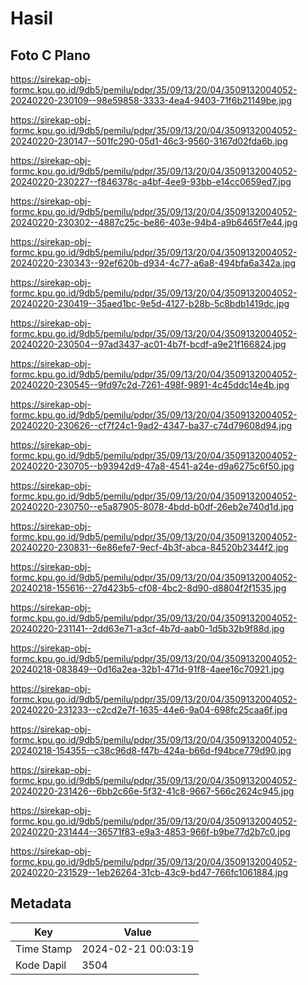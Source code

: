 # Hasil

## Foto C Plano

https://sirekap-obj-formc.kpu.go.id/9db5/pemilu/pdpr/35/09/13/20/04/3509132004052-20240220-230109--98e59858-3333-4ea4-9403-71f6b21149be.jpg

https://sirekap-obj-formc.kpu.go.id/9db5/pemilu/pdpr/35/09/13/20/04/3509132004052-20240220-230147--501fc290-05d1-46c3-9560-3167d02fda6b.jpg

https://sirekap-obj-formc.kpu.go.id/9db5/pemilu/pdpr/35/09/13/20/04/3509132004052-20240220-230227--f846378c-a4bf-4ee9-93bb-e14cc0659ed7.jpg

https://sirekap-obj-formc.kpu.go.id/9db5/pemilu/pdpr/35/09/13/20/04/3509132004052-20240220-230302--4887c25c-be86-403e-94b4-a9b6465f7e44.jpg

https://sirekap-obj-formc.kpu.go.id/9db5/pemilu/pdpr/35/09/13/20/04/3509132004052-20240220-230343--92ef620b-d934-4c77-a6a8-494bfa6a342a.jpg

https://sirekap-obj-formc.kpu.go.id/9db5/pemilu/pdpr/35/09/13/20/04/3509132004052-20240220-230419--35aed1bc-9e5d-4127-b28b-5c8bdb1419dc.jpg

https://sirekap-obj-formc.kpu.go.id/9db5/pemilu/pdpr/35/09/13/20/04/3509132004052-20240220-230504--97ad3437-ac01-4b7f-bcdf-a9e21f166824.jpg

https://sirekap-obj-formc.kpu.go.id/9db5/pemilu/pdpr/35/09/13/20/04/3509132004052-20240220-230545--9fd97c2d-7261-498f-9891-4c45ddc14e4b.jpg

https://sirekap-obj-formc.kpu.go.id/9db5/pemilu/pdpr/35/09/13/20/04/3509132004052-20240220-230626--cf7f24c1-9ad2-4347-ba37-c74d79608d94.jpg

https://sirekap-obj-formc.kpu.go.id/9db5/pemilu/pdpr/35/09/13/20/04/3509132004052-20240220-230705--b93942d9-47a8-4541-a24e-d9a6275c6f50.jpg

https://sirekap-obj-formc.kpu.go.id/9db5/pemilu/pdpr/35/09/13/20/04/3509132004052-20240220-230750--e5a87905-8078-4bdd-b0df-26eb2e740d1d.jpg

https://sirekap-obj-formc.kpu.go.id/9db5/pemilu/pdpr/35/09/13/20/04/3509132004052-20240220-230831--6e86efe7-9ecf-4b3f-abca-84520b2344f2.jpg

https://sirekap-obj-formc.kpu.go.id/9db5/pemilu/pdpr/35/09/13/20/04/3509132004052-20240218-155616--27d423b5-cf08-4bc2-8d90-d8804f2f1535.jpg

https://sirekap-obj-formc.kpu.go.id/9db5/pemilu/pdpr/35/09/13/20/04/3509132004052-20240220-231141--2dd63e71-a3cf-4b7d-aab0-1d5b32b9f88d.jpg

https://sirekap-obj-formc.kpu.go.id/9db5/pemilu/pdpr/35/09/13/20/04/3509132004052-20240218-083849--0d16a2ea-32b1-471d-91f8-4aee16c70921.jpg

https://sirekap-obj-formc.kpu.go.id/9db5/pemilu/pdpr/35/09/13/20/04/3509132004052-20240220-231233--c2cd2e7f-1635-44e6-9a04-698fc25caa6f.jpg

https://sirekap-obj-formc.kpu.go.id/9db5/pemilu/pdpr/35/09/13/20/04/3509132004052-20240218-154355--c38c96d8-f47b-424a-b66d-f94bce779d90.jpg

https://sirekap-obj-formc.kpu.go.id/9db5/pemilu/pdpr/35/09/13/20/04/3509132004052-20240220-231426--6bb2c66e-5f32-41c8-9667-566c2624c945.jpg

https://sirekap-obj-formc.kpu.go.id/9db5/pemilu/pdpr/35/09/13/20/04/3509132004052-20240220-231444--36571f83-e9a3-4853-966f-b9be77d2b7c0.jpg

https://sirekap-obj-formc.kpu.go.id/9db5/pemilu/pdpr/35/09/13/20/04/3509132004052-20240220-231529--1eb26264-31cb-43c9-bd47-766fc1061884.jpg


## Metadata

| Key        | Value               |
| ---------- | ------------------- |
| Time Stamp | 2024-02-21 00:03:19 |
| Kode Dapil | 3504                |



